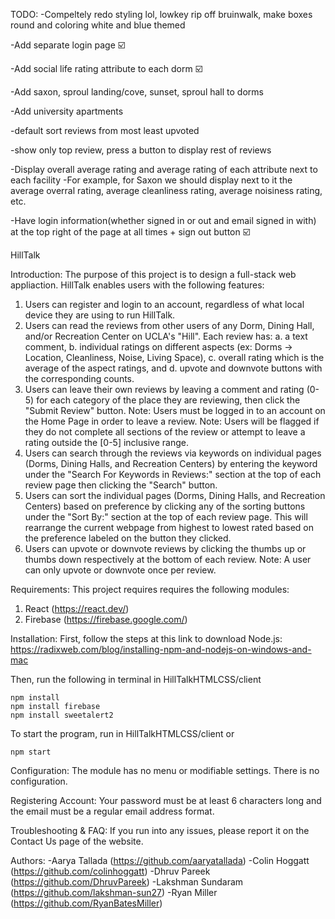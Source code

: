 TODO:
-Compeltely redo styling lol, lowkey rip off bruinwalk, make boxes round and coloring white and blue themed

-Add separate login page ☑️

-Add social life rating attribute to each dorm ☑️

-Add saxon, sproul landing/cove, sunset, sproul hall to dorms

-Add university apartments

-default sort reviews from most least upvoted

-show only top review, press a button to display rest of reviews

-Display overall average rating and average rating of each attribute next to each facility
    -For example, for Saxon we should display next to it the average overral rating, average cleanliness rating, average noisiness rating, etc.

-Have login information(whether signed in or out and email signed in with) at the top right of the page at all times + sign out button ☑️


HillTalk

Introduction: 
The purpose of this project is to design a full-stack web appliaction. HillTalk enables users with the following features:
1. Users can register and login to an account, regardless of what local device they are using to run HillTalk.
2. Users can read the reviews from other users of any Dorm, Dining Hall, and/or Recreation Center on UCLA's "Hill". Each review has:
    a. a text comment, 
    b. individual ratings on different aspects (ex: Dorms -> Location, Cleanliness, Noise, Living Space), 
    c. overall rating which is the average of the aspect ratings, and 
    d. upvote and downvote buttons with the corresponding counts.
3. Users can leave their own reviews by leaving a comment and rating (0-5) for each category of the place they are reviewing, then click the "Submit Review" button. 
    Note: Users must be logged in to an account on the Home Page in order to leave a review. 
    Note: Users will be flagged if they do not complete all sections of the review or attempt to leave a rating outside the [0-5] inclusive range.
4. Users can search through the reviews via keywords on individual pages (Dorms, Dining Halls, and Recreation Centers) by entering the keyword under the "Search For Keywords in Reviews:" section at the top of each review page then clicking the "Search" button.
5. Users can sort the individual pages (Dorms, Dining Halls, and Recreation Centers) based on preference by clicking any of the sorting buttons under the "Sort By:" section at the top of each review page. This will rearrange the current webpage from highest to lowest rated based on the preference labeled on the button they clicked.
6. Users can upvote or downvote reviews by clicking the thumbs up or thumbs down respectively at the bottom of each review.
    Note: A user can only upvote or downvote once per review.

Requirements:
This project requires requires the following modules:
1. React (https://react.dev/)
2. Firebase (https://firebase.google.com/)

Installation:
First, follow the steps at this link to download Node.js:
https://radixweb.com/blog/installing-npm-and-nodejs-on-windows-and-mac

Then, run the following in terminal in HillTalkHTMLCSS/client

    npm install
    npm install firebase
    npm install sweetalert2

To start the program, run in HillTalkHTMLCSS/client or 

    npm start

Configuration:
The module has no menu or modifiable settings. There is no configuration.

Registering Account:
Your password must be at least 6 characters long and the email must be a regular email address format.

Troubleshooting & FAQ:
If you run into any issues, please report it on the Contact Us page of the website.

Authors:
-Aarya Tallada (https://github.com/aaryatallada)
-Colin Hoggatt (https://github.com/colinhoggatt)
-Dhruv Pareek (https://github.com/DhruvPareek)
-Lakshman Sundaram (https://github.com/lakshman-sun27)
-Ryan Miller (https://github.com/RyanBatesMiller)
